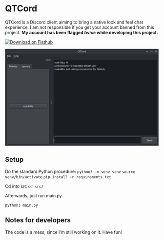 # QTCord
QTCord is a Discord client aiming to bring a native look and feel chat experience. I am not responsible if you get your account banned from this project.
**My account has been flagged *twice* while developing this project.**

<a href='https://flathub.org/apps/io.github.mak448a.QTCord'>
  <img width='240' alt='Download on Flathub' src='https://dl.flathub.org/assets/badges/flathub-badge-en.png'/>
</a>

![Screenshot of QTCord](demo.png)

## Setup

Do the standard Python procedure:
`python3 -m venv venv`
`source venv/bin/activate`
`pip install -r requirements.txt`

Cd into src
`cd src/`

Afterwards, just run main.py.
```shell
python3 main.py
```

## Notes for developers
The code is a mess, since I'm still working on it. Have fun!
